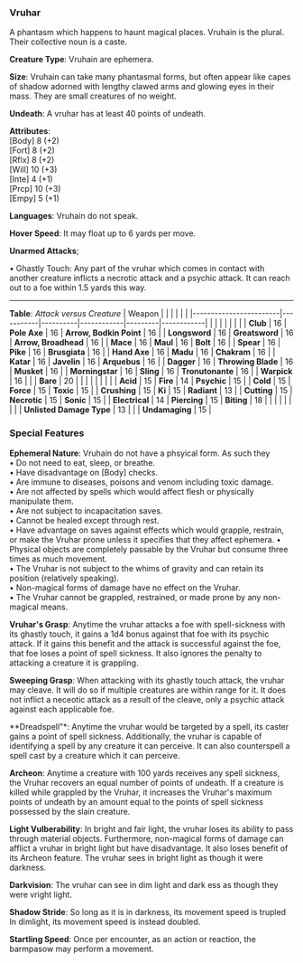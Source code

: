 ### Vruhar
A phantasm which happens to haunt magical places. Vruhain is the plural. Their collective noun is a caste.

**Creature Type**: Vruhain are ephemera.

**Size**: Vruhain can take many phantasmal forms, but often appear like capes of shadow adorned with lengthy clawed arms and glowing eyes in their mass. They are small creatures of no weight.

**Undeath**: A vruhar has at least 40 points of undeath.

**Attributes**:  
[Body] 8  (+2)  
[Fort] 8  (+2)  
[Rflx] 8  (+2)  
[Will] 10 (+3)  
[Inte] 4  (+1)  
[Prcp] 10 (+3)  
[Empy] 5  (+1)  

**Languages**: Vruhain do not speak.

**Hover Speed**: It may float up to 6 yards per move.

**Unarmed Attacks**;

 • Ghastly Touch: Any part of the vruhar which comes in contact with another creature inflicts a necrotic attack and a psychic attack. It can reach out to a foe within 1.5 yards this way.

---------------------

**Table**: *Attack versus Creature* 
| Weapon                 |          |            |         |            |         |
|------------------------|-----------|----------|------------|---------|------------|
|                        |          |            |         |            |         |
| **Club**                   | 16     | **Pole Axe**       | 16     | **Arrow, Bodkin Point**    | 16    |
| **Longsword**              | 16     | **Greatsword**     | 16     | **Arrow, Broadhead**    | 16    |
| **Mace**                   | 16     | **Maul**           | 16     | **Bolt** | 16    |
| **Spear**                  | 16     | **Pike**           | 16     | **Brusgiata** | 16     |
| **Hand Axe**               | 16     | **Madu**           | 16     | **Chakram** | 16    |
| **Katar**                  | 16     | **Javelin**        | 16     | **Arquebus** | 16    |
| **Dagger**                 | 16     | **Throwing Blade** | 16     | **Musket** | 16    |
| **Morningstar**            | 16     | **Sling**          | 16     | **Tronutonante** | 16    |
| **Warpick**                | 16     |                    |        | **Bare** |  20 |
|                            |           |          |            |         |            |
| **Acid**                   | 15     | **Fire** | 14     | **Psychic** | 15     |
| **Cold**                   | 15     | **Force** | 15     | **Toxic**  | 15     |
| **Crushing**               | 15     | **Ki** | 15     | **Radiant** | 13     |
| **Cutting**                | 15     | **Necrotic** | 15     | **Sonic** | 15    |
| **Electrical**             | 14     | **Piercing** | 15     | **Biting** | 18    |
|                        |           |          |            |         |            |
| **Unlisted Damage Type** | 13 |   |    | **Undamaging** | 15 |


### Special Features

**Ephemeral Nature**: Vruhain do not have a phsyical form. As such they   
 • Do not need to eat, sleep, or breathe.  
 • Have disadvantage on [Body] checks.  
 • Are immune to diseases, poisons and venom including toxic damage.  
 • Are not affected by spells which would affect flesh or physically manipulate them.  
 • Are not subject to incapacitation saves.  
 • Cannot be healed except through rest.  
 • Have advantage on saves against effects which would grapple, restrain, or make the Vruhar prone unless it specifies that they affect ephemera.
 • Physical objects are completely passable by the Vruhar but consume three times as much movement.  
 • The Vruhar is not subject to the whims of gravity and can retain its position (relatively speaking).   
 • Non-magical forms of damage have no effect on the Vruhar.  
 • The Vruhar cannot be grappled, restrained, or made prone by any non-magical means.  

**Vruhar's Grasp**: Anytime the vruhar attacks a foe with spell-sickness with its ghastly touch, it gains a 1d4 bonus against that foe with its psychic attack. If it gains this benefit and the attack is successful against the foe, that foe loses a point of spell sickness. It also ignores the penalty to attacking a creature it is grappling.

**Sweeping Grasp**: When attacking with its ghastly touch attack, the vruhar may cleave. It will do so if multiple creatures are within range for it. It does not inflict a neceotic attack as a result of the cleave, only a psychic attack against each applicable foe.

**Dreadspell"*: Anytime the vruhar would be targeted by a spell, its caster gains a point of spell sickness. Additionally, the vruhar is capable of identifying a spell by any creature it can perceive. It can also counterspell a spell cast by a creature which it can perceive.

**Archeon**: Anytime a creature with 100 yards receives any spell sickness, the Vruhar recovers an equal number of points of undeath. If a creature is killed while grappled by the Vruhar, it increases the Vruhar's maximum points of undeath by an amount equal to the points of spell sickness possessed by the slain creature.

**Light Vulberability**: In bright and fair light, the vruhar loses its ability to pass through material objects. Furthermore, non-magical forms of damage can afflict a vruhar in bright light but have disadvantage. It also loses benefit of its Archeon feature. The vruhar sees in bright light as though it were darkness.

**Darkvision**: The vruhar can see in dim light and dark ess as though they were vright light.

**Shadow Stride**: So long as it is in darkness, its movement speed is trupled  In dimlight, its movement speed is instead doubled.

**Startling Speed**: Once per encounter, as an action or reaction, the barmpasow may perform a movement.